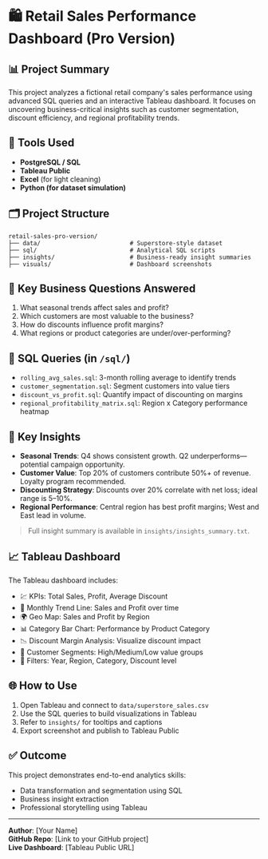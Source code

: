 # 🛍️ Retail Sales Performance Dashboard (Pro Version)

## 📊 Project Summary
This project analyzes a fictional retail company's sales performance using advanced SQL queries and an interactive Tableau dashboard. It focuses on uncovering business-critical insights such as customer segmentation, discount efficiency, and regional profitability trends.

## 🔧 Tools Used
- **PostgreSQL / SQL**
- **Tableau Public**
- **Excel** (for light cleaning)
- **Python (for dataset simulation)**

## 🗂️ Project Structure
```
retail-sales-pro-version/
├── data/                         # Superstore-style dataset
├── sql/                          # Analytical SQL scripts
├── insights/                     # Business-ready insight summaries
├── visuals/                      # Dashboard screenshots
```

## 🧠 Key Business Questions Answered
1. What seasonal trends affect sales and profit?
2. Which customers are most valuable to the business?
3. How do discounts influence profit margins?
4. What regions or product categories are under/over-performing?

## 📁 SQL Queries (in `/sql/`)
- `rolling_avg_sales.sql`: 3-month rolling average to identify trends
- `customer_segmentation.sql`: Segment customers into value tiers
- `discount_vs_profit.sql`: Quantify impact of discounting on margins
- `regional_profitability_matrix.sql`: Region x Category performance heatmap

## 📌 Key Insights
- **Seasonal Trends**: Q4 shows consistent growth. Q2 underperforms—potential campaign opportunity.
- **Customer Value**: Top 20% of customers contribute 50%+ of revenue. Loyalty program recommended.
- **Discounting Strategy**: Discounts over 20% correlate with net loss; ideal range is 5–10%.
- **Regional Performance**: Central region has best profit margins; West and East lead in volume.

> Full insight summary is available in `insights/insights_summary.txt`.

## 📈 Tableau Dashboard
The Tableau dashboard includes:
- 💹 KPIs: Total Sales, Profit, Average Discount
- 📆 Monthly Trend Line: Sales and Profit over time
- 🌍 Geo Map: Sales and Profit by Region
- 📊 Category Bar Chart: Performance by Product Category
- 📉 Discount Margin Analysis: Visualize discount impact
- 🎯 Customer Segments: High/Medium/Low value groups
- 🔎 Filters: Year, Region, Category, Discount level

## 🌐 How to Use
1. Open Tableau and connect to `data/superstore_sales.csv`
2. Use the SQL queries to build visualizations in Tableau
3. Refer to `insights/` for tooltips and captions
4. Export screenshot and publish to Tableau Public

## ✅ Outcome
This project demonstrates end-to-end analytics skills:
- Data transformation and segmentation using SQL
- Business insight extraction
- Professional storytelling using Tableau

---

**Author**: [Your Name]  
**GitHub Repo**: [Link to your GitHub project]  
**Live Dashboard**: [Tableau Public URL]
